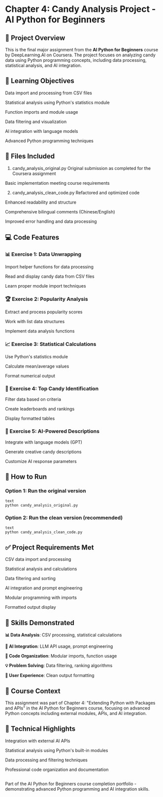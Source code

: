 # Chapter 4: Candy Analysis Project - AI Python for Beginners
## 🍭 Project Overview
This is the final major assignment from the **AI Python for Beginners** course by DeepLearning.AI on Coursera. The project focuses on analyzing candy data using Python programming concepts, including data processing, statistical analysis, and AI integration.

## 🎯 Learning Objectives
Data import and processing from CSV files

Statistical analysis using Python's statistics module

Function imports and module usage

Data filtering and visualization

AI integration with language models

Advanced Python programming techniques

## 📁 Files Included
1. candy_analysis_original.py
Original submission as completed for the Coursera assignment

Basic implementation meeting course requirements

2. candy_analysis_clean_code.py
Refactored and optimized code

Enhanced readability and structure

Comprehensive bilingual comments (Chinese/English)

Improved error handling and data processing

## 💻 Code Features
### 📊 Exercise 1: Data Unwrapping
Import helper functions for data processing

Read and display candy data from CSV files

Learn proper module import techniques

### 🏆 Exercise 2: Popularity Analysis
Extract and process popularity scores

Work with list data structures

Implement data analysis functions

### 📈 Exercise 3: Statistical Calculations
Use Python's statistics module

Calculate mean/average values

Format numerical output

### 🥇 Exercise 4: Top Candy Identification
Filter data based on criteria

Create leaderboards and rankings

Display formatted tables

### 🤖 Exercise 5: AI-Powered Descriptions
Integrate with language models (GPT)

Generate creative candy descriptions

Customize AI response parameters

## 🚀 How to Run
### Option 1: Run the original version
```
text
python candy_analysis_original.py
```
### Option 2: Run the clean version (recommended)
```
text
python candy_analysis_clean_code.py
```
## ✅ Project Requirements Met
CSV data import and processing

Statistical analysis and calculations

Data filtering and sorting

AI integration and prompt engineering

Modular programming with imports

Formatted output display

## 🌟 Skills Demonstrated
**📊 Data Analysis**: CSV processing, statistical calculations

**🤖 AI Integration**: LLM API usage, prompt engineering

**📁 Code Organization**: Modular imports, function usage

**💡 Problem Solving**: Data filtering, ranking algorithms

**👤 User Experience**: Clean output formatting

## 📖 Course Context
This assignment was part of Chapter 4: "Extending Python with Packages and APIs" in the AI Python for Beginners course, focusing on advanced Python concepts including external modules, APIs, and AI integration.

## 💫 Technical Highlights
Integration with external AI APIs

Statistical analysis using Python's built-in modules

Data processing and filtering techniques

Professional code organization and documentation
## 
Part of the AI Python for Beginners course completion portfolio - demonstrating advanced Python programming and AI integration skills.
